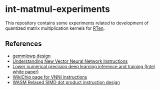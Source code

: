 # int-matmul-experiments

This repository contains some experiments related to development of quantized
matrix multiplication kernels for [RTen](https://github.com/robertknight/rten).

## References

- [gemmlowp design](https://github.com/google/gemmlowp/blob/master/doc/design.md)
- [Understanding New Vector Neural Network Instructions](https://aidc.gallery.video/detail/video/5790616836001/understanding-new-vector-neural-network-instructions-vnni)
- [Lower numerical precision deep learning inference and training (Intel white
paper)](https://www.intel.com/content/dam/develop/external/us/en/documents/lower-numerical-precision-deep-learning-jan2018-754765.pdf)
- [WikiChip page for VNNI instructions](https://en.wikichip.org/wiki/x86/avx512_vnni)
- [WASM Relaxed SIMD dot product instruction design](https://github.com/WebAssembly/relaxed-simd/issues/52)
